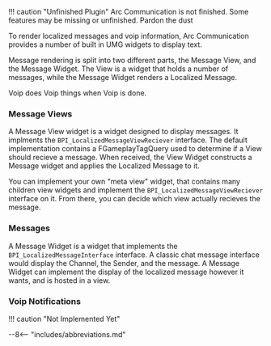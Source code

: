!!! caution "Unfinished Plugin"
    Arc Communication is not finished.  Some features may be missing or unfinished.  Pardon the dust

To render localized messages and voip information, Arc Communication provides a number of built in UMG widgets to display text. 

Message rendering is split into two different parts, the Message View, and the Message Widget.  The View is a widget that holds a number of messages, while the Message Widget renders a Localized Message.

Voip does Voip things when Voip is done.

### Message Views

A Message View widget is a widget designed to display messages.  It implments the `BPI_LocalizedMessageViewReciever` interface.  The default implementation contains a FGameplayTagQuery used to determine if a View should recieve a message.  When received, the View Widget constructs a Message widget and applies the Localized Message to it.  

You can implement your own "meta view" widget, that contains many children view widgets and implement the `BPI_LocalizedMessageViewReciever` interface on it.  From there, you can decide which view actually recieves the message.  

### Messages

A Message Widget is a widget that implements the `BPI_LocalizedMessageInterface` interface.  A classic chat message interface would display the Channel, the Sender, and the message.  A Message Widget can implement the display of the localized message however it wants, and is hosted in a view.  



### Voip Notifications

!!! caution "Not Implemented Yet"

--8<-- "includes/abbreviations.md"